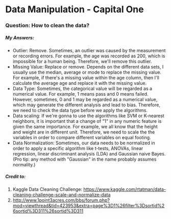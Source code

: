 # Data Manipulation - Capital One
### Question: How to clean the data?
##### My Answers:
* Outlier: Remove. Sometimes, an outlier was caused by the measurement or recording errors. For example, the age was recorded as 200, which is impossible for a human being. Therefore, we'll remove this outlier.
* Missing Value: Replace or remove. Depends on the different data sets, I usually use the median, average or mode to replace the missing value. For example, if there's a missing value within the age column, then I'll calculate the average age and replace it with the missing value.
* Data Type: Sometimes, the categorical value will be regarded as a numerical value. For example, 1 means pass and 0 means failed. However, sometimes, 0 and 1 may be regarded as a numerical value, which may generate the different analysis and lead to bias. Therefore, we need to check the data type before we apply the algorithms.
* Data scaling: If we're gonna to use the algorithms like SVM or K-nearest neighbors, it is important that a change of "1" in any numeric feature is given the same importance. For example, we all know that the height and weight are in different unit. Therefore, we need to scale the the variables in order to compare different variables on equal footing.
* Data Normalization: Sometimes, our data needs to be normalized in order to apply a specific algorithm like t-tests, ANOVAs, linear regression, linear discriminant analysis (LDA) and Gaussian naive Bayes. (Pro tip: any method with "Gaussian" in the name probably assumes normality.)

##### Credit to:
1. Kaggle Data Cleaning Challenge: https://www.kaggle.com/rtatman/data-cleaning-challenge-scale-and-normalize-data
2. http://www.1point3acres.com/bbs/forum.php?mod=viewthread&tid=423953&extra=page%3D1%26filter%3Dsortid%26sortid%3D311%26sortid%3D311
